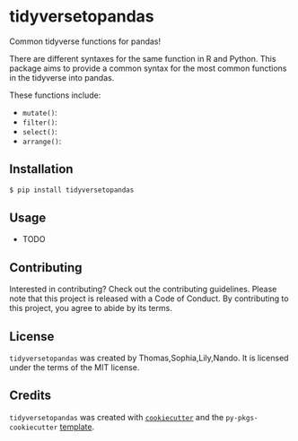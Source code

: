 # tidyversetopandas

Common tidyverse functions for pandas!

There are different syntaxes for the same function in R and Python. This package aims to provide a common syntax for the most common functions in the tidyverse into pandas.

These functions include:

- `mutate()`:
- `filter()`:
- `select()`:
- `arrange()`:

## Installation

```bash
$ pip install tidyversetopandas
```

## Usage

- TODO

## Contributing

Interested in contributing? Check out the contributing guidelines. Please note that this project is released with a Code of Conduct. By contributing to this project, you agree to abide by its terms.

## License

`tidyversetopandas` was created by Thomas,Sophia,Lily,Nando. It is licensed under the terms of the MIT license.

## Credits

`tidyversetopandas` was created with [`cookiecutter`](https://cookiecutter.readthedocs.io/en/latest/) and the `py-pkgs-cookiecutter` [template](https://github.com/py-pkgs/py-pkgs-cookiecutter).
